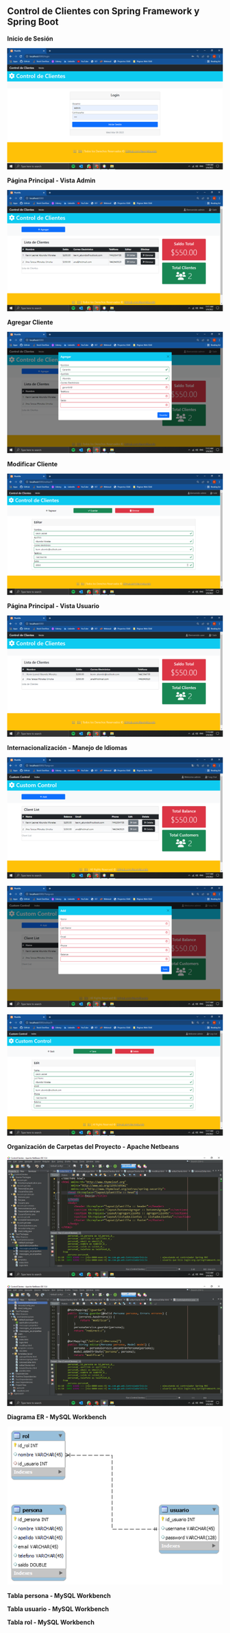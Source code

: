 ## Control de Clientes con Spring Framework y Spring Boot 

**Inicio de Sesión**

![](images/Login.png)

**Página Principal - Vista Admin**

![](images/Vista-Admin.png)

**Agregar Cliente**

![](images/Agregar-Cliente.png)

**Modificar Cliente**

![](images/Modificar-Cliente.png)

**Página Principal - Vista Usuario**

![](images/Vista-Usuario.png)

**Internacionalización - Manejo de Idiomas**

![](images/English-1.png)

![](images/English-2.png)

![](images/English-3.png)

**Organización de Carpetas del Proyecto - Apache Netbeans**

![](images/Apache-Netbeans-1.png)

![](images/Apache-Netbeans-2.png)

**Diagrama ER - MySQL Workbench**

![](images/EER%20Diagram%20-%20test.png)

**Tabla persona - MySQL Workbench**

**Tabla usuario - MySQL Workbench**

**Tabla rol - MySQL Workbench**
